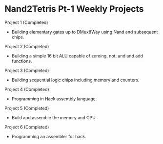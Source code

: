 # Nand2Tetris Pt-1 Weekly Projects

Project 1 (Completed)
- Building elementary gates up to DMux8Way using Nand and subsequent chips.

Project 2 (Completed)
- Building a simple 16 bit ALU capable of zeroing, not, and and add functions.

Project 3 (Completed)
- Building sequential logic chips including memory and counters.

Project 4 (Completed)
- Programming in Hack assembly language.

Project 5 (Completed)
- Build and assemble the memory and CPU.

Project 6 (Completed)
- Programming an assembler for hack.